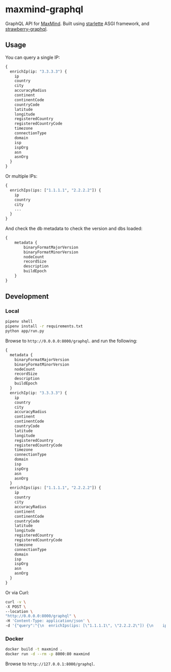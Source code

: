 # maxmind-graphql

GraphQL API for [MaxMind](https://github.com/maxmind/MaxMind-DB-Reader-python). Built using [starlette](https://github.com/encode/starlette) ASGI framework, and [strawberry-graphql](https://github.com/strawberry-graphql/strawberry).

## Usage

You can query a single IP:

```GraphQL
{
  enrichIp(ip: "3.3.3.3") {
    ip
    country
    city
    accuracyRadius
    continent
    continentCode
    countryCode
    latitude
    longitude
    registeredCountry
    registeredCountryCode
    timezone
    connectionType
    domain
    isp
    ispOrg
    asn
    asnOrg
  }
}
```

Or multiple IPs:

```GraphQL
{
  enrichIps(ips: ["1.1.1.1", "2.2.2.2"]) {
    ip
    country
    city
    ...
  }
}
```

And check the db metadata to check the version and dbs loaded:

```GraphQL
{
    metadata {
        binaryFormatMajorVersion
        binaryFormatMinorVersion
        nodeCount
        recordSize
        description
        buildEpoch
    }
}
```

## Development

### Local

```bash
pipenv shell
pipenv install -r requirements.txt
python app/run.py
```

Browse to `http://0.0.0.0:8000/graphql`. and run the following:

```GraphQL
{
  metadata {
    binaryFormatMajorVersion
    binaryFormatMinorVersion
    nodeCount
    recordSize
    description
    buildEpoch
  }
  enrichIp(ip: "3.3.3.3") {
    ip
    country
    city
    accuracyRadius
    continent
    continentCode
    countryCode
    latitude
    longitude
    registeredCountry
    registeredCountryCode
    timezone
    connectionType
    domain
    isp
    ispOrg
    asn
    asnOrg
  }
  enrichIps(ips: ["1.1.1.1", "2.2.2.2"]) {
    ip
    country
    city
    accuracyRadius
    continent
    continentCode
    countryCode
    latitude
    longitude
    registeredCountry
    registeredCountryCode
    timezone
    connectionType
    domain
    isp
    ispOrg
    asn
    asnOrg
  }
}
```

Or via Curl:

```bash
curl -v \
-X POST \
--location \
"http://0.0.0.0:8000/graphql" \
-H 'Content-Type: application/json' \
-d '{"query":"{\n  enrichIps(ips: [\"1.1.1.1\", \"2.2.2.2\"]) {\n    ip\n    continent\n    country\n    city\n    registeredCountry\n    timezone\n    connectionType\n    domain\n    isp\n    ispOrg\n    asn\n    asnOrg\n  }\n}"}'
```

### Docker

```bash
docker build -t maxmind .
docker run -d --rm -p 8000:80 maxmind
```

Browse to `http://127.0.0.1:8000/graphql`.
